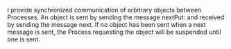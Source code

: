 I provide synchronized communication of arbitrary objects between Processes. An object is sent by sending the message nextPut: and received by sending the message next. If no object has been sent when a next message is sent, the Process requesting the object will be suspended until one is sent.